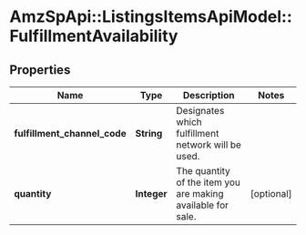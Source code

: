 # AmzSpApi::ListingsItemsApiModel::FulfillmentAvailability

## Properties
Name | Type | Description | Notes
------------ | ------------- | ------------- | -------------
**fulfillment_channel_code** | **String** | Designates which fulfillment network will be used. | 
**quantity** | **Integer** | The quantity of the item you are making available for sale. | [optional] 

